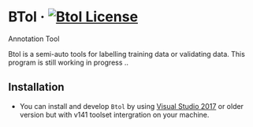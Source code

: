 # BTol &middot; [![Btol License](https://img.shields.io/badge/License-AGPL%20v3-blue.svg)](https://www.gnu.org/licenses/agpl-3.0)
Annotation Tool

Btol is a semi-auto tools for labelling training data or validating data.
This program is still working in progress ..

## Installation
 - You can install and develop `Btol` by using [Visual Studio 2017](https://www.visualstudio.com/downloads/) or older version but with v141 toolset intergration on your machine.
